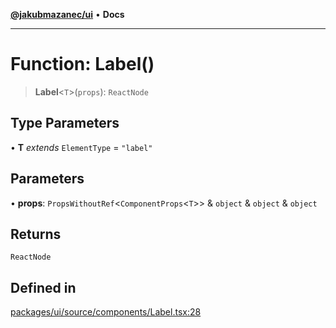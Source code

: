 [**@jakubmazanec/ui**](../README.md) • **Docs**

---

# Function: Label()

> **Label**\<`T`\>(`props`): `ReactNode`

## Type Parameters

• **T** _extends_ `ElementType` = `"label"`

## Parameters

• **props**: `PropsWithoutRef`\<`ComponentProps`\<`T`\>\> & `object` & `object` & `object`

## Returns

`ReactNode`

## Defined in

[packages/ui/source/components/Label.tsx:28](https://github.com/jakubmazanec/tools/blob/39892a8d22e72fc5aa2b2aedf9320ac8bb26fd5d/packages/ui/source/components/Label.tsx#L28)
